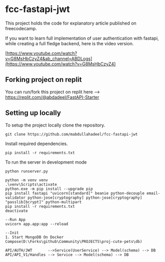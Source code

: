 # fcc-fastapi-jwt
This project holds the code for explanatory article published on freecodecamp.

If you want to learn full implementation of user authentication with fastapi, while creating a full fledge backend, here is the video version.

[https://www.youtube.com/watch?v=G8MsHbCzyZ4&ab_channel=ABDLogs](https://www.youtube.com/watch?v=G8MsHbCzyZ4)

## Forking project on replit
You can run/fork this project on replit here --> https://replit.com/@abdadeel/FastAPI-Starter


## Setting up locally

To setup the project locally clone the repository.

```shell
git clone https://github.com/mabdullahadeel/fcc-fastapi-jwt
```

Install required dependencies.

```shell
pip install -r requirements.txt
```

To run the server in development mode

```shell
python runserver.py
```

```step
python -m venv venv
.\venv\Scripts\activate
python.exe -m pip install --upgrade pip
pip install fastapi "uvicorn[standard]" beanie python-decouple email-validator python-jose[cryptography] python-jose[cryptography] "passlib[bcrypt]" python-multipart  
pip install -r requirements.txt
deactivate

--Run App
uvicorn app.app:app --reload
 
--Init
1. Start MongoDB On Docker Compose(D:\Forks\github\Community\PROJECTS\proj-cute-pets\db)

```

```Concep
API/AUTH/JWT       -->Service(UserService) --> Model(schema) --> DB
API/API_V1/Handles --> Service --> Model(schema) --> DB
```

